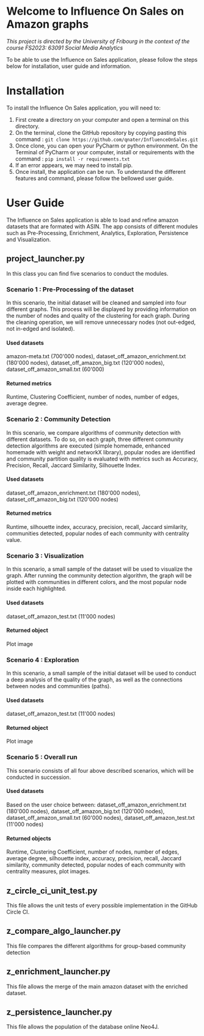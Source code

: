 # Welcome to Influence On Sales on Amazon graphs
*This project is directed by the University of Fribourg in the context of the course FS2023: 63091 Social Media Analytics*

To be able to use the Influence on Sales application, please follow the steps below for installation, user guide and information.

# Installation
To install the Influence On Sales application, you will need to:
1) First create a directory on your computer and open a terminal on this directory.
2) On the terminal, clone the GitHub repository by copying pasting this command : ```git clone https://github.com/qnater/InfluenceOnSales.git```
3) Once clone, you can open your PyCharm or python environment. On the Terminal of PyCharm or your computer, install or requirements with the command : ```pip install -r requirements.txt```
4) If an error appears, we may need to install pip.
5) Once install, the application can be run. To understand the different features and command, please follow the bellowed user guide.


# User Guide
The Influence on Sales application is able to load and refine amazon datasets that are formated with ASIN. The app consists of different modules such as Pre-Processing, Enrichment, Analytics, Exploration, Persistence and Visualization.

## project_launcher.py
In this class you can find five scenarios to conduct the modules.

### Scenario 1 : Pre-Processing of the dataset
In this scenario, the initial dataset will be cleaned and sampled into four different graphs. This process will be displayed by providing information on the number of nodes and quality of the clustering for each graph. During the cleaning operation, we will remove unnecessary nodes (not out-edged, not in-edged and isolated). 

#### Used datasets
amazon-meta.txt (700'000 nodes), dataset_off_amazon_enrichment.txt (180'000 nodes),  dataset_off_amazon_big.txt (120'000 nodes), dataset_off_amazon_small.txt (60'000)

#### Returned metrics
Runtime, Clustering Coefficient, number of nodes, number of edges, average degree.



### Scenario 2 : Community Detection
In this scenario, we compare algorithms of community detection with different datasets. To do so, on each graph, three different community detection algorithms are executed (simple homemade, enhanced homemade with weight and networkX library), popular nodes are identified and community partition quality is evaluated with metrics such as Accuracy, Precision, Recall, Jaccard Similarity, Silhouette Index.

#### Used datasets
dataset_off_amazon_enrichment.txt (180'000 nodes),  dataset_off_amazon_big.txt (120'000 nodes)

#### Returned metrics
Runtime, silhouette index, accuracy, precision, recall, Jaccard similarity, communities detected, popular nodes of each community with centrality value.



### Scenario 3 : Visualization
In this scenario, a small sample of the dataset will be used to visualize the graph. After running the community detection algorithm, the graph will be plotted with communities in different colors, and the most popular node inside each highlighted.

#### Used datasets
dataset_off_amazon_test.txt (11'000 nodes)

#### Returned object 
Plot image



### Scenario 4 : Exploration
In this scenario, a small sample of the initial dataset will be used to conduct a deep analysis of the quality of the graph, as well as the connections between nodes and communities (paths).

#### Used datasets
dataset_off_amazon_test.txt (11'000 nodes)

#### Returned object
Plot image



### Scenario 5 : Overall run
This scenario consists of all four above described scenarios, which will be conducted in succession.

#### Used datasets
Based on the user choice between:
dataset_off_amazon_enrichment.txt (180'000 nodes), dataset_off_amazon_big.txt (120'000 nodes), dataset_off_amazon_small.txt (60'000 nodes), dataset_off_amazon_test.txt (11'000 nodes)

#### Returned objects
Runtime, Clustering Coefficient, number of nodes, number of edges, average degree, silhouette index, accuracy, precision, recall, Jaccard similarity, community detected, popular nodes of each community with centrality measures, plot images.

    
    
## z_circle_ci_unit_test.py
This file allows the unit tests of every possible implementation in the GitHub Circle CI.

## z_compare_algo_launcher.py
This file compares the different algorithms for group-based community detection

## z_enrichment_launcher.py
This file allows the merge of the main amazon dataset with the enriched dataset.

## z_persistence_launcher.py
This file allows the population of the database online Neo4J.